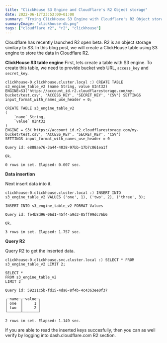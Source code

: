 ```yaml
---
title: "ClickHouse S3 Engine and Cloudflare's R2 Object storage"
date: 2022-06-17T23:53:00+01:00
summary: "Trying ClickHouse S3 Engine with Cloudflare's R2 Object storage"
summaryImage: "clickhouse-db.png"
tags: ["cloudflare r2", "r2", "clickhouse"]
---
```



Cloudflare has recently launched R2 open beta. R2 is an object storage similary to S3.
In this blog post, we will create a ClickHouse table using S3 engine to store the data in Cloudflare R2.

**ClickHouse S3 table engine**
First, lets create a table with S3 engine. To create this table, we need to provide bucket web URL,
`access_key` and `secret_key`.

```
clickhouse-0.clickhouse.cluster.local :) CREATE TABLE s3_engine_table_v2 (name String, value UInt32) ENGINE=S3('https://account_id.r2.cloudflarestorage.com/my-bucket/test.csv', 'ACCESS_KEY', 'SECRET_KEY', 'CSV') SETTINGS input_format_with_names_use_header = 0;

CREATE TABLE s3_engine_table_v2
(
    `name` String,
    `value` UInt32
)
ENGINE = S3('https://account_id.r2.cloudflarestorage.com/my-bucket/test.csv', 'ACCESS_KEY', 'SECRET_KEY', 'CSV')
SETTINGS input_format_with_names_use_header = 0

Query id: e888ae76-3a44-4038-97bb-17b7c061ea1f

Ok.

0 rows in set. Elapsed: 0.007 sec.
```

**Data insertion**

Next insert data into it.

```
clickhouse-0.clickhouse.cluster.local :) INSERT INTO s3_engine_table_v2 VALUES ('one', 1), ('two', 2), ('three', 3);

INSERT INTO s3_engine_table_v2 FORMAT Values

Query id: fe4b8d96-06d1-45f4-a9d3-85ff99dc76b6

Ok.

3 rows in set. Elapsed: 1.757 sec.
```

**Query R2**

Query R2 to get the inserted data.

```
clickhouse-0.clickhouse.svc.cluster.local :) SELECT * FROM s3_engine_table_v2 LIMIT 2;

SELECT *
FROM s3_engine_table_v2
LIMIT 2

Query id: 59211c5b-fd15-4da6-8f4b-4c4363ee0f37

┌─name─┬─value─┐
│ one  │     1 │
│ two  │     2 │
└──────┴───────┘

2 rows in set. Elapsed: 1.149 sec.
```

If you are able to read the inserted keys succesfully, then you can as well verify by logging into dash.cloudflare.com R2 section.



